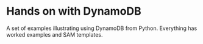 # Hands on with DynamoDB

A set of examples illustrating using DynamoDB from Python.  Everything has worked examples and SAM templates.